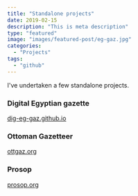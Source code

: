 ```yaml
---
title: "Standalone projects"
date: 2019-02-15
description: "This is meta description"
type: "featured"
image: "images/featured-post/eg-gaz.jpg"
categories:
  - "Projects"
tags:
  - "github"
---
```



I've undertaken a few standalone projects.

### Digital Egyptian gazette

[dig-eg-gaz.github.io](http://dig-eg-gaz.github.io)

### Ottoman Gazetteer

[ottgaz.org](http://ottgaz.org)

### Prosop

[prosop.org](http://prosop.org)

